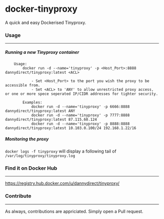# docker-tinyproxy
A quick and easy Dockerised Tinyproxy.

### Usage
---
##### Running a new Tinyproxy container

```
    Usage:
        docker run -d --name='tinyproxy' -p <Host_Port>:8888 dannydirect/tinyproxy:latest <ACL>

            - Set <Host_Port> to the port you wish the proxy to be accessible from.
            - Set <ACL> to 'ANY' to allow unrestricted proxy access, or one or more spece seperated IP/CIDR addresses for tighter security.

        Examples:
            docker run -d --name='tinyproxy' -p 6666:8888 dannydirect/tinyproxy:latest ANY
            docker run -d --name='tinyproxy' -p 7777:8888 dannydirect/tinyproxy:latest 87.115.60.124
            docker run -d --name='tinyproxy' -p 8888:8888 dannydirect/tinyproxy:latest 10.103.0.100/24 192.168.1.22/16
```

##### Monitoring the proxy

`docker logs -f tinyproxy` will display a following tail of `/var/log/tinyproxy/tinyproxy.log`

### Find it on Docker Hub
---
https://registry.hub.docker.com/u/dannydirect/tinyproxy/

### Contribute
---
As always, contributions are appriciated. Simply open a Pull request.
